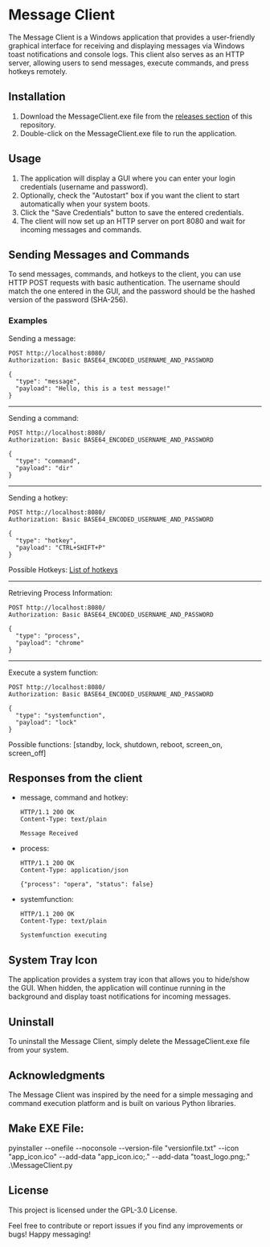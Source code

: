# Message Client

The Message Client is a Windows application that provides a user-friendly graphical interface for receiving and displaying messages via Windows toast notifications and console logs. This client also serves as an HTTP server, allowing users to send messages, execute commands, and press hotkeys remotely.

## Installation

1. Download the MessageClient.exe file from the [releases section](https://github.com/felixcrafter54/message-client/releases) of this repository.
2. Double-click on the MessageClient.exe file to run the application.

## Usage

1. The application will display a GUI where you can enter your login credentials (username and password).
2. Optionally, check the "Autostart" box if you want the client to start automatically when your system boots.
3. Click the "Save Credentials" button to save the entered credentials.
4. The client will now set up an HTTP server on port 8080 and wait for incoming messages and commands.

## Sending Messages and Commands

To send messages, commands, and hotkeys to the client, you can use HTTP POST requests with basic authentication. The username should match the one entered in the GUI, and the password should be the hashed version of the password (SHA-256).

### Examples

Sending a message:

```http
POST http://localhost:8080/
Authorization: Basic BASE64_ENCODED_USERNAME_AND_PASSWORD

{
  "type": "message",
  "payload": "Hello, this is a test message!"
}
```

---
Sending a command:

```http
POST http://localhost:8080/
Authorization: Basic BASE64_ENCODED_USERNAME_AND_PASSWORD

{
  "type": "command",
  "payload": "dir"
}
```

---
Sending a hotkey:

```http
POST http://localhost:8080/
Authorization: Basic BASE64_ENCODED_USERNAME_AND_PASSWORD

{
  "type": "hotkey",
  "payload": "CTRL+SHIFT+P"
}
```

Possible Hotkeys: [List of hotkeys](keylist.txt)

---
Retrieving Process Information:

```http
POST http://localhost:8080/
Authorization: Basic BASE64_ENCODED_USERNAME_AND_PASSWORD

{
  "type": "process",
  "payload": "chrome"
}
```

---
Execute a system function:

```http
POST http://localhost:8080/
Authorization: Basic BASE64_ENCODED_USERNAME_AND_PASSWORD

{
  "type": "systemfunction",
  "payload": "lock"
}
```

Possible functions: [standby, lock, shutdown, reboot, screen_on, screen_off]

## Responses from the client

* message, command and hotkey:
    ```http
    HTTP/1.1 200 OK
    Content-Type: text/plain
    
    Message Received
    ```

* process:
    ```http
    HTTP/1.1 200 OK
    Content-Type: application/json
    
    {"process": "opera", "status": false}
    ```

* systemfunction:
    ```http
    HTTP/1.1 200 OK
    Content-Type: text/plain
    
    Systemfunction executing
    ```    

## System Tray Icon

The application provides a system tray icon that allows you to hide/show the GUI. When hidden, the application will continue running in the background and display toast notifications for incoming messages.

## Uninstall
To uninstall the Message Client, simply delete the MessageClient.exe file from your system.

## Acknowledgments
The Message Client was inspired by the need for a simple messaging and command execution platform and is built on various Python libraries.

## Make EXE File:
pyinstaller --onefile  --noconsole --version-file "versionfile.txt" --icon "app_icon.ico" --add-data "app_icon.ico;." --add-data "toast_logo.png;." .\MessageClient.py

## License
This project is licensed under the GPL-3.0 License.

Feel free to contribute or report issues if you find any improvements or bugs! Happy messaging!
